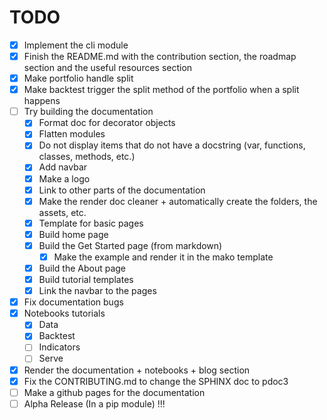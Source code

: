 # TODO
- [X] Implement the cli module
- [X] Finish the README.md with the contribution section, the roadmap section and the useful resources section
- [X] Make portfolio handle split
- [X] Make backtest trigger the split method of the portfolio when a split happens
- [ ] Try building the documentation
  - [X] Format doc for decorator objects
  - [X] Flatten modules
  - [X] Do not display items that do not have a docstring (var, functions, classes, methods, etc.)
  - [X] Add navbar
  - [X] Make a logo
  - [X] Link to other parts of the documentation
  - [X] Make the render doc cleaner + automatically create the folders, the assets, etc.
  - [X] Template for basic pages
  - [X] Build home page
  - [X] Build the Get Started page (from markdown)
    - [X] Make the example and render it in the mako template
  - [X] Build the About page
  - [X] Build tutorial templates
  - [X] Link the navbar to the pages
- [X] Fix documentation bugs
- [X] Notebooks tutorials
  - [X] Data
  - [X] Backtest
  - [ ] Indicators
  - [ ] Serve
- [X] Render the documentation + notebooks + blog section
- [X] Fix the CONTRIBUTING.md to change the SPHINX doc to pdoc3
- [ ] Make a github pages for the documentation
- [ ] Alpha Release (In a pip module) !!!